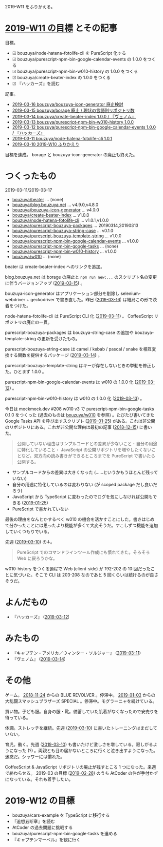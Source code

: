 2019-W11 をふりかえる。

# [2019-W11 の目標][2019-03-10] とその記事

目標。

- ☑ bouzuya/node-hatena-fotolife-cli を PureScript 化する
- ☑ bouzuya/purescript-npm-bin-google-calendar-events の 1.0.0 をつくる
- ☑ bouzuya/purescript-npm-bin-w010-history の 1.0.0 をつくる
- ☑ bouzuya/create-beater-index の 1.0.0 をつくる
- ☑ 『ハッカーズ』を読む

記事。

- [2019-03-16 bouzuya/bouzuya-icon-generator 廃止検討][2019-03-16]
- [2019-03-15 bouzuya/borage 廃止 / 現状の言語別リポジトリ数][2019-03-15]
- [2019-03-14 bouzuya/create-beater-index 1.0.0 / 『ヴェノム』][2019-03-14]
- [2019-03-13 bouzuya/purescript-npm-bin-w010-history 1.0.0][2019-03-13]
- [2019-03-12 bouzuya/purescript-npm-bin-google-calendar-events 1.0.0 / 『ハッカーズ』][2019-03-12]
- [2019-03-11 bouzuya/node-hatena-fotolife-cli 1.0.1][2019-03-11]
- [2019-03-10 2019-W10 ふりかえり][2019-03-10]

目標を達成。 borage と bouzuya-icon-generator の廃止も終えた。

# つくったもの

2019-03-11/2019-03-17

- [bouzuya/beater][] ... (none)
- [bouzuya/blog.bouzuya.net][] ... v4.9.0,v4.8.0
- [bouzuya/bouzuya-icon-generator][] ... v4.0.0
- [bouzuya/create-beater-index][] ... v1.0.0
- [bouzuya/node-hatena-fotolife-cli][] ... v1.0.1,v1.0.0
- [bouzuya/purescript-bouzuya-packages][] ... 20190314,20190313
- [bouzuya/purescript-bouzuya-string-case][] ... v0.1.0
- [bouzuya/purescript-bouzuya-template-string][] ... v1.0.0
- [bouzuya/purescript-npm-bin-google-calendar-events][] ... v1.0.0
- [bouzuya/purescript-npm-bin-google-tasks][] ... (none)
- [bouzuya/purescript-npm-bin-w010-history][] ... v1.0.0
- [bouzuya/w010][] ... (none)

beater は create-beater-index へのリンクを追加。

blog.bouzuya.net は borage の廃止と `npm run new:...` のスクリプト名の変更に伴うバージョンアップ ([2019-03-15][]) 。

bouzuya-icon-generator はアプリケーション部分を削除し selenium-webdriver + geckodriver で書き直した。昨日 ([2019-03-16][]) は結局この形で決着をつけた。

node-hatena-fotolife-cli は PureScript CLI 化 ([2019-03-11][]) 。 CoffeeScript リポジトリの廃止の一貫。

purescript-bouzuya-packages は bouzuya-string-case の追加や bouzuya-template-string の更新を受けたもの。

purescript-bouzuya-string-case は camel / kebab / pascal / snake を相互変換する関数を提供するパッケージ ([2019-03-14][]) 。

purescript-bouzuya-template-string はキーが存在しないときの挙動を修正した。ひとまず 1.0.0 。

purescript-npm-bin-google-calendar-events は w010 の 1.0.0 化 ([2019-03-12][]) 。

purescript-npm-bin-w010-history は w010 の 1.0.0 化 ([2019-03-13][]) 。

今日は mockmock.dev #208 w010 v3 で purescript-npm-bin-google-tasks 0.1.0 をつくった (過去のものは [bouzuya/w010][] を参照) 。たびたび書いてきた Google Tasks API を呼び出すスクリプト ([2019-01-25][]) がある。これは非公開のリポジトリにある。これが非公開な理由は最初の記事 ([2018-12-15][]) に書いた。

> 公開していない理由はサンプルコードとの差異が少ないこと・自分の用途に特化していること・ JavaScript の公開リポジトリを増やしたくないことなど。双方向の読み書きができるところまでを PureScript で書いたら公開する。

- サンプルコードからの差異は大きくなった (……というかもうほとんど残っていない)
- 自分の用途に特化しているのは変わりない (が scoped package だし良いだろう)
- JavaScript から TypeScript に変わったのでログを気にしなければ公開もできる ([2019-01-25][])
- PureScript で書かれていない

最後の理由をなんとかするべく w010 の機会を活かすことにした。書きはじめて分かったことには思ったより機能が多くて大変そうだ。すこしずつ機能を追加していくつもりでいる。

先週 ([2019-03-10][]) の↓。

> PureScript でのコマンドラインツール作成にも慣れてきた。そろそろ Web に戻ろうかな。

w010-history をつくる過程で Web (client-side) が 192-202 の 10 回だったことに気づいた。そこで CLI は 203-208 なのであと 5 回くらいは続けるのが良さそうだ。

# よんだもの

- 『ハッカーズ』 ([2019-03-12][])

# みたもの

- 『キャプテン・アメリカ／ウィンター・ソルジャー』 ([2019-03-11][])
- 『ヴェノム』 ([2019-03-14][])

# その他

ゲーム。 [2018-11-24][] からの BLUE REVOLVER 。停滞中。 [2019-01-03][] からの大乱闘スマッシュブラザーズ SPECIAL 。停滞中。モグラーニャを続けている。

買い物。子ども服。自身の服・靴。備蓄していた肌着がなくなったので安売りを待っている。

体調。ストレッチを継続。先週 ([2019-03-10][]) に書いたトレーニングはまだしていない。

育児。動く。先週 ([2019-03-10][]) も書いたけど激しさを増している。寂しがるようになった (?) 。両親とも目の届かないところに行くと泣き出すようになった。迷惑だ。シャワーには慣れた。

CoffeeScript & JavaScript リポジトリの廃止が残すところ 1 つになった。来週で終わらせる。 2019-03 の目標 ([2019-02-28][]) のうち AtCoder の件が手付かずになっている。それも着手したい。

# 2019-W12 の目標

- bouzuya/cars-example を TypeScript に移行する
- 『追想五断章』を読む
- AtCoder の過去問題に挑戦する
- bouzuya/purescript-npm-bin-google-tasks を進める
- 『キャプテンマーベル』を観に行く

[2018-11-24]: https://blog.bouzuya.net/2018/11/24/
[2018-12-15]: https://blog.bouzuya.net/2018/12/15/
[2019-01-03]: https://blog.bouzuya.net/2019/01/03/
[2019-01-25]: https://blog.bouzuya.net/2019/01/25/
[2019-02-28]: https://blog.bouzuya.net/2019/02/28/
[2019-03-10]: https://blog.bouzuya.net/2019/03/10/
[2019-03-11]: https://blog.bouzuya.net/2019/03/11/
[2019-03-12]: https://blog.bouzuya.net/2019/03/12/
[2019-03-13]: https://blog.bouzuya.net/2019/03/13/
[2019-03-14]: https://blog.bouzuya.net/2019/03/14/
[2019-03-15]: https://blog.bouzuya.net/2019/03/15/
[2019-03-16]: https://blog.bouzuya.net/2019/03/16/
[bouzuya/beater]: https://github.com/bouzuya/beater
[bouzuya/blog.bouzuya.net]: https://github.com/bouzuya/blog.bouzuya.net
[bouzuya/bouzuya-icon-generator]: https://github.com/bouzuya/bouzuya-icon-generator
[bouzuya/create-beater-index]: https://github.com/bouzuya/create-beater-index
[bouzuya/node-hatena-fotolife-cli]: https://github.com/bouzuya/node-hatena-fotolife-cli
[bouzuya/purescript-bouzuya-packages]: https://github.com/bouzuya/purescript-bouzuya-packages
[bouzuya/purescript-bouzuya-string-case]: https://github.com/bouzuya/purescript-bouzuya-string-case
[bouzuya/purescript-bouzuya-template-string]: https://github.com/bouzuya/purescript-bouzuya-template-string
[bouzuya/purescript-npm-bin-google-calendar-events]: https://github.com/bouzuya/purescript-npm-bin-google-calendar-events
[bouzuya/purescript-npm-bin-google-tasks]: https://github.com/bouzuya/purescript-npm-bin-google-tasks
[bouzuya/purescript-npm-bin-w010-history]: https://github.com/bouzuya/purescript-npm-bin-w010-history
[bouzuya/w010]: https://github.com/bouzuya/w010
